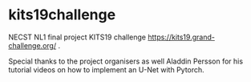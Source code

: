 # kits19challenge
NECST NL1 final project KITS19 challenge https://kits19.grand-challenge.org/ .

Special thanks to the project organisers as well Aladdin Persson for his tutorial videos on how to implement an U-Net with Pytorch.
